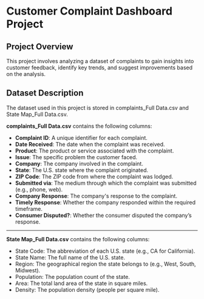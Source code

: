 # Customer Complaint Dashboard Project

## Project Overview
This project involves analyzing a dataset of complaints to gain insights into customer feedback, identify key trends, and suggest improvements based on the analysis.

## Dataset Description
The dataset used in this project is stored in complaints_Full Data.csv and State Map_Full Data.csv.

**complaints_Full Data.csv** contains the following columns:

- **Complaint ID**: A unique identifier for each complaint.
- **Date Received**: The date when the complaint was received.
- **Product**: The product or service associated with the complaint.
- **Issue**: The specific problem the customer faced.
- **Company**: The company involved in the complaint.
- **State**: The U.S. state where the complaint originated.
- **ZIP Code**: The ZIP code from where the complaint was lodged.
- **Submitted via**: The medium through which the complaint was submitted (e.g., phone, web).
- **Company Response**: The company's response to the complaint.
- **Timely Response**: Whether the company responded within the required timeframe.
- **Consumer Disputed?**: Whether the consumer disputed the company’s response.
***
**State Map_Full Data.csv** contains the following columns:
- State Code: The abbreviation of each U.S. state (e.g., CA for California).
- State Name: The full name of the U.S. state.
- Region: The geographical region the state belongs to (e.g., West, South, Midwest).
- Population: The population count of the state.
- Area: The total land area of the state in square miles.
- Density: The population density (people per square mile).

